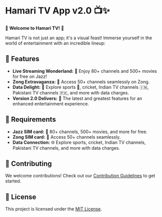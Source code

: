# Hamari TV App v2.0 📺✨

🌟 **Welcome to Hamari TV!** 🌟

Hamari TV is not just an app; it's a visual feast! Immerse yourself in the world of entertainment with an incredible lineup:

## 🚀 Features

- **Live Streaming Wonderland:** 🎉 Enjoy 80+ channels and 500+ movies for free on Jazz!
- **Zong Extravaganza:** 🚀 Access 50+ channels seamlessly on Zong.
- **Data Delight:** 📱 Explore sports 🏏, cricket, Indian TV channels 🇮🇳, Pakistani TV channels 🇵🇰, and more with data charges.
- **Version 2.0 Delivers:** 🌈 The latest and greatest features for an enhanced entertainment experience.


## 🎯 Requirements

- **Jazz SIM card:** 📡 80+ channels, 500+ movies, and more for free.
- **Zong SIM card:** 📶 Access 50+ channels seamlessly.
- **Data Connection:** 🌐 Explore sports, cricket, Indian TV channels, Pakistani TV channels, and more with data charges.

## 🤝 Contributing

We welcome contributions! Check out our [Contribution Guidelines](CONTRIBUTING.md) to get started.

## 📄 License

This project is licensed under the [MIT License](LICENSE).
